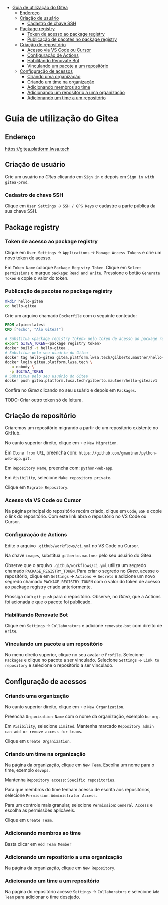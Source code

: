 - [Guia de utilização do Gitea](#guia-de-utilização-do-gitea)
  - [Endereço](#endereço)
  - [Criação de usuário](#criação-de-usuário)
    - [Cadastro de chave SSH](#cadastro-de-chave-ssh)
  - [Package registry](#package-registry)
    - [Token de acesso ao package registry](#token-de-acesso-ao-package-registry)
    - [Publicação de pacotes no package registry](#publicação-de-pacotes-no-package-registry)
  - [Criação de repositório](#criação-de-repositório)
    - [Acesso via VS Code ou Cursor](#acesso-via-vs-code-ou-cursor)
    - [Configuração de Actions](#configuração-de-actions)
    - [Habilitando Renovate Bot](#habilitando-renovate-bot)
    - [Vinculando um pacote a um repositório](#vinculando-um-pacote-a-um-repositório)
  - [Configuração de acessos](#configuração-de-acessos)
    - [Criando uma organização](#criando-uma-organização)
    - [Criando um time na organização](#criando-um-time-na-organização)
    - [Adicionando membros ao time](#adicionando-membros-ao-time)
    - [Adicionando um repositório a uma organização](#adicionando-um-repositório-a-uma-organização)
    - [Adicionando um time a um repositório](#adicionando-um-time-a-um-repositório)

# Guia de utilização do Gitea

## Endereço

https://gitea.platform.lwsa.tech

## Criação de usuário

Crie um usuário no _Gitea_ clicando em `Sign in` e depois em `Sign in with gitea-prod`. 

### Cadastro de chave SSH

Clique em `User Settings` -> `SSH / GPG Keys` e cadastre a parte pública da sua chave SSH.

## Package registry

### Token de acesso ao package registry

Clique em `User Settings` -> `Applications` -> `Manage Access Tokens` e crie um novo token de acesso.

Em `Token Name` coloque `Package Registry Token`. Clique em `Select permissions` e marque `package`: `Read and Write`. Pressione o botão `Generate Token` e copie o valor do token.

### Publicação de pacotes no package registry

```bash
mkdir hello-gitea
cd hello-gitea
```

Crie um arquivo chamado `Dockerfile` com o seguinte conteúdo:

```dockerfile
FROM alpine:latest
CMD ["echo", "Alo Gitea!"]
```

```bash
# Substitua <package registry token> pelo token de acesso ao package registry
export GITEA_TOKEN=<package registry token>
docker build -t hello-gitea .
# Substitua pelo seu usuário do Gitea
docker tag hello-gitea gitea.platform.lwsa.tech/gilberto.mautner/hello-gitea:v1
docker login gitea.platform.lwsa.tech \
  -u nobody \
  -p $GITEA_TOKEN
# Substitua pelo seu usuário do Gitea
docker push gitea.platform.lwsa.tech/gilberto.mautner/hello-gitea:v1
```

Confira no _Gitea_ clicando no seu usuário e depois em `Packages`.

TODO: Criar outro token só de leitura.

## Criação de repositório

Criaremos um repositório migrando a partir de um repositório existente no GitHub.

No canto superior direito, clique em `+` e `New Migration`.

Em `Clone from URL`, preencha com: `https://github.com/gmautner/python-web-app.git`.

Em `Repository Name`, preencha com: `python-web-app`.

Em `Visibility`, selecione `Make repository private`.

Clique em `Migrate Repository`.

### Acesso via VS Code ou Cursor

Na página principal do repositório recém criado, clique em `Code`, `SSH` e copie o link do repositório. Com este link abra o repositório no VS Code ou Cursor.

### Configuração de Actions

Edite o arquivo `.github/workflows/ci.yml` no VS Code ou Cursor.

Na chave `images`, substitua `gilberto.mautner` pelo seu usuário do Gitea.

Observe que o arquivo `.github/workflows/ci.yml` utiliza um segredo chamado `PACKAGE_REGISTRY_TOKEN`. Para criar o segredo no _Gitea_, acesse o repositório, clique em `Settings` -> `Actions` -> `Secrets` e adicione um novo segredo chamado `PACKAGE_REGISTRY_TOKEN` com o valor do token de acesso ao package registry criado anteriormente.

Prossiga com `git push` para o repositório. Observe, no _Gitea_, que a Actions foi acionada e que o pacote foi publicado.

### Habilitando Renovate Bot

Clique em `Settings` -> `Collaborators` e adicione `renovate-bot` com direito de `Write`.

### Vinculando um pacote a um repositório

No menu direito superior, clique no seu avatar e `Profile`. Selecione `Packages` e clique no pacote a ser vinculado. Selecione `Settings` -> `Link to repository` e selecione o repositório a ser vinculado.

## Configuração de acessos

### Criando uma organização

No canto superior direito, clique em `+` e `New Organization`.

Preencha `Organization Name` com o nome da organização, exemplo `bu-org`.

Em `Visibility`, selecione `Limited`. Mantenha marcado `Repository admin can add or remove access for teams`.

Clique em `Create Organization`.

### Criando um time na organização

Na página da organização, clique em `New Team`. Escolha um nome para o time, exemplo `devops`.

Mantenha `Repository access`: `Specific repositories`. 

Para que membros do time tenham acesso de escrita aos repositórios, selecione `Permission`: `Administrator Access`.

Para um controle mais granular, selecione `Permission`: `General Access` e escolha as permissões aplicáveis.  

Clique em `Create Team`.

### Adicionando membros ao time

Basta clicar em `Add Team Member`

### Adicionando um repositório a uma organização

Na página da organização, clique em `New Repository`.

### Adicionando um time a um repositório

Na página do repositório acesse `Settings` -> `Collaborators` e selecione `Add Team` para adicionar o time desejado.